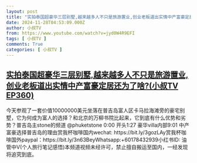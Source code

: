 ```yaml
---
layout: post
title: "实拍泰国超豪华三层别墅,越来越多人不只是旅游置业,创业老板道出实情中产富豪定居还为了啥?(小叔TV EP360)"
date: 2024-11-28T04:53:09.000Z
author: 小叔TV
from: https://www.youtube.com/watch?v=jyd0W4R9EFI
tags: [ 小叔TV ]
comments: True
categories: [ 小叔TV ]
---
```

<!--1732769589000-->
[实拍泰国超豪华三层别墅,越来越多人不只是旅游置业,创业老板道出实情中产富豪定居还为了啥?(小叔TV EP360)](https://www.youtube.com/watch?v=jyd0W4R9EFI)
------

<div>
今天参观了一套价值10000000美元坐落在普吉岛富人区卡马拉海滩旁的豪宅别墅，它为何成为富人的选择？和北京的万柳书院比起来，它到底有什么优势和劣势？普吉岛主stone的频道 @phuketstone 0:00 开头1:27 豪华villa内部9:01 中产富豪选择普吉岛的理由赏我杯咖啡国内wechat: https://bit.ly/3gozLAy赏我杯咖啡国外paypal：https://bit.ly/3n63BeyWhatsapp:+60178432939小红书ID: 油管中V(个人旅行笔记感悟)本频道视频未经许可，禁止擅自搬运至国内，一经发现将追究到底。
</div>
